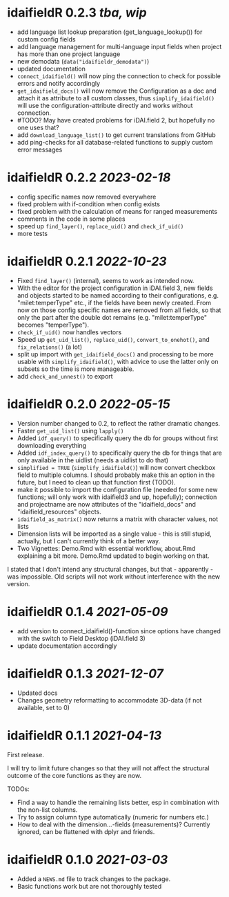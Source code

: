 # idaifieldR 0.2.3 _tba, wip_
* add language list lookup preparation (get_language_lookup()) for custom config fields
* add language management for multi-language input fields when project has more than one project language
* new demodata (`data("idaifieldr_demodata")`)
* updated documentation
* `connect_idaifield()` will now ping the connection to check for possible errors and notify accordingly
* `get_idaifield_docs()` will now remove the Configuration as a doc and attach it as attribute to all custom classes, thus `simplify_idaifield()` will use the configuration-attribute directly and works without connection. 
* #TODO? May have created problems for iDAI.field 2, but hopefully no one uses that?
* add `download_language_list()` to get current translations from GitHub
* add ping-checks for all database-related functions to supply custom error messages

# idaifieldR 0.2.2 _2023-02-18_
* config specific names now removed everywhere
* fixed problem with if-condition when config exists
* fixed problem with the calculation of means for ranged measurements
* comments in the code in some places
* speed up `find_layer()`, `replace_uid()` and `check_if_uid()` 
* more tests

# idaifieldR 0.2.1 _2022-10-23_
* Fixed `find_layer()` (internal), seems to work as intended now.
* With the editor for the project configuration in iDAI.field 3, new fields and objects started to be named according to their configurations, e.g. "milet:temperType" etc., if the fields have been newly created. From now on those config specific names are removed from all fields, so that only the part after the double dot remains (e.g. "milet:temperType" becomes "temperType").
* `check_if_uid()` now handles vectors
* Speed up `get_uid_list()`, `replace_uid()`, `convert_to_onehot()`, and `fix_relations()` (a lot)
* split up import with `get_idaifield_docs()` and processing to be more usable with `simplify_idaifield()`, with advice to use the latter only on subsets so the time is more manageable. 
* add `check_and_unnest()` to export


# idaifieldR 0.2.0 _2022-05-15_

* Version number changed to 0.2, to reflect the rather dramatic changes.
* Faster `get_uid_list()` using `lapply()`
* Added `idf_query()` to specifically query the db for groups without first downloading everything
* Added `idf_index_query()` to specifically query the db for things that are only available in the uidlist (needs a uidlist to do that)
* `simplified = TRUE` (`simplify_idaifield()`) will now convert checkbox field to multiple columns. I should probably make this an option in the future, but I need to clean up that function first (TODO).
* make it possible to import the configuration file (needed for some new functions; will only work with idaifield3 and up, hopefully); connection and projectname are now attributes of the "idaifield_docs" and "idaifield_resources" objects.
* `idaifield_as_matrix()` now returns a matrix with character values, not lists
* Dimension lists will be imported as a single value - this is still stupid, actually, but I can't currently think of a better way.
* Two Vignettes: Demo.Rmd with essential workflow, about.Rmd explaining a bit more. Demo.Rmd updated to begin working on that.


I stated that I don't intend any structural changes, but that - apparently - was impossible. Old scripts will not work without interference with the new version.

# idaifieldR 0.1.4 _2021-05-09_

* add version to connect_idaifield()-function since options have changed with the switch to Field Desktop (iDAI.field 3)
* update documentation accordingly

# idaifieldR 0.1.3 _2021-12-07_

* Updated docs
* Changes geometry reformatting to accommodate 3D-data (if not available, set to 0)

# idaifieldR 0.1.1 _2021-04-13_

First release. 

I will try to limit future changes so that they will not affect the structural outcome of the core functions as they are now. 

TODOs:
* Find a way to handle the remaining lists better, esp in combination with the non-list columns.
* Try to assign column type automatically (numeric for numbers etc.)
* How to deal with the dimension...-fields (measurements)? Currently ignored, can be flattened with dplyr and friends.


# idaifieldR 0.1.0 _2021-03-03_

* Added a `NEWS.md` file to track changes to the package.
* Basic functions work but are not thoroughly tested
